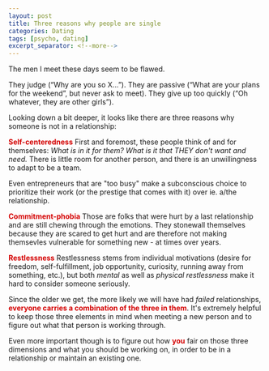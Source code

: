 ```yaml
---
layout: post
title: Three reasons why people are single
categories: Dating
tags: [psycho, dating]
excerpt_separator: <!--more-->
---
```


The men I meet these days seem to be flawed.

They judge (“Why are you so X...”).
They are passive (“What are your plans for the weekend”, but never ask to meet). 
They give up too quickly (“Oh whatever, they are other girls”).

Looking down a bit deeper, it looks like there are three reasons why someone is not in a relationship<!--more-->:

<span style="color:#d40202; font-weight: bold">Self-centeredness</span>
First and foremost, these people think of and for themselves: <em>What is in it for them? What is it that THEY don't want and need.</em> There is little room for another person, and there is an unwillingness to adapt to be a team.

Even entrepreneurs that are "too busy" make a subconscious choice to prioritize their work (or the prestige that comes with it) over ie. a/the relationship. 

<span style="color:#d40202; font-weight: bold">Commitment-phobia</span>
Those are folks that were hurt by a last relationship and are still chewing through the emotions. They stonewall themselves because they are scared to get hurt and are therefore not making themsevles vulnerable for something new - at times over years.

<span style="color:#d40202; font-weight: bold">Restlessness</span>
Restlessness stems from individual motivations (desire for freedom, self-fulfillment, job opportunity, curiosity, running away from something, etc.), but both <em>mental</em> as well as <em>physical restlessness</em> make it hard to consider someone seriously.

Since the older we get, the more likely we will have had <em>failed</em> relationships, <span style="color:#d40202; font-weight: bold">everyone carries a combination of the three in them</span>. It's extremely helpful to keep those three elements in mind when meeting a new person and to figure out what that person is working through.

Even more important though is to figure out how <span style="color:#d40202; font-weight: bold">you</span> fair on those three dimensions and what you should be working on, in order to be in a relationship or maintain an existing one.




